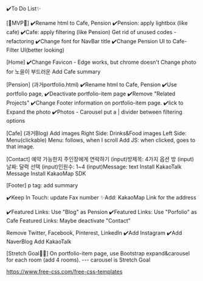 ✔️To Do List✨

[🐣MVP🐥]
✔️Rename html to Cafe, Pension
✔️Pension: apply lightbox (like cafe)
✔️Cafe: apply filtering (like Pension)
Get rid of unused codes - refactoring
✔️Change font for NavBar title
✔️Change Pension UI to Cafe-Filter UI(better looking)

[Home]
✔️Change Favicon - Edge works, but chrome doesn't
Change photo for 노을이 부드러운 
Add Cafe summary


[Pension] (과거portfolio.html)
✔️Rename html to Cafe, Pension
✔️Use portfolio page,
✔️Deactivate portfolio-item page
✔️Remove "Related Projects"
✔️Change Footer information on portfolio-item page.
✔️lick to Expand the photo
✔️Photos - Carousel
put a | divider between filtering options

[Cafe] (과거Blog)
Add images
Right Side: Drinks&Food images
Left Side: Menu(clickable)
Menu: follows, when I scroll
Add JS: when clicked, goes to that image.


[Contact]
예약 가능한지 주인장에게 연락하기
(input)방제목: 4가지 옵션 방
(input)날짜: 달력 선택
(input)인원수: 1~4
(input)Message: text
Install KakaoTalk Message
Install KakaoMap SDK 


[Footer]
p tag: add summary

✔️Keep In Touch: update Fax number
✨Add: KakaoMap Link for the address

✔️Featured Links: Use "Blog" as Pension
✔️Featured Links: Use "Porfolio" as Cafe 
Featured Links: Maybe deactivate "Contact"


Remove Twitter, Facebook, Pinterest, LinkedIn
✔️Add Instagram 
✔️Add NaverBlog
Add KakaoTalk


[Stretch Goal🎈🤺]
On portfolio-item page, use Bootstrap expand&carousel for each room (add 4 rooms). --- carousel is Stretch Goal




https://www.free-css.com/free-css-templates








